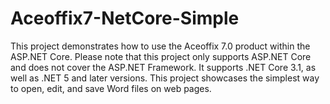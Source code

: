 # Aceoffix7-NetCore-Simple
This project demonstrates how to use the Aceoffix 7.0 product within the ASP.NET Core. Please note that this project only supports ASP.NET Core and does not cover the ASP.NET Framework. It supports .NET Core 3.1, as well as .NET 5 and later versions. This project showcases the simplest way to open, edit, and save Word files on web pages.
